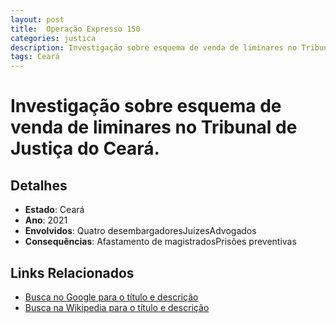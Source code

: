 ```yaml
---
layout: post
title:  Operação Expresso 150
categories: justica
description: Investigação sobre esquema de venda de liminares no Tribunal de Justiça do Ceará.Quatro desembargadoresJuízesAdvogados
tags: Ceará
---
```


# Investigação sobre esquema de venda de liminares no Tribunal de Justiça do Ceará.

## Detalhes
- **Estado**: Ceará
- **Ano**: 2021
- **Envolvidos**:
Quatro desembargadoresJuízesAdvogados
- **Consequências**:
Afastamento de magistradosPrisões preventivas

## Links Relacionados
- [Busca no Google para o título e descrição](https://www.google.com/search?q=Opera%C3%A7%C3%A3o%20Expresso%20150%20Investiga%C3%A7%C3%A3o%20sobre%20esquema%20de%20venda%20de%20liminares%20no%20Tribunal%20de%20Justi%C3%A7a%20do%20Cear%C3%A1.%20Cear%C3%A1)
- [Busca na Wikipedia para o título e descrição](https://en.wikipedia.org/w/index.php?search=Opera%C3%A7%C3%A3o%20Expresso%20150%20Investiga%C3%A7%C3%A3o%20sobre%20esquema%20de%20venda%20de%20liminares%20no%20Tribunal%20de%20Justi%C3%A7a%20do%20Cear%C3%A1.%20Cear%C3%A1)
